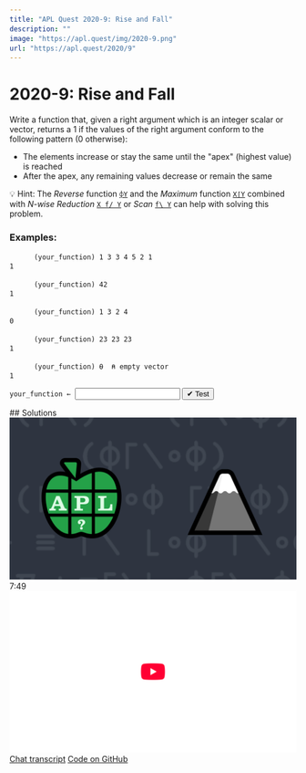 ```yaml
---
title: "APL Quest 2020-9: Rise and Fall"
description: ""
image: "https://apl.quest/img/2020-9.png"
url: "https://apl.quest/2020/9"
---
```


# <span class=s>2020-</span>9: Rise and Fall
<!-- Write a function that, given a right argument which is an integer scalar or vector, returns a 1 if the values of the right argument conform to the given pattern (0 otherwise) -->
Write a function that, given a right argument which is an integer scalar or vector, returns a 1 if the values of the right argument conform to the following pattern (0 otherwise):

- The elements increase or stay the same until the "apex" (highest value) is reached
- After the apex, any remaining values decrease or remain the same


💡 Hint: The *Reverse* function [`⌽Y`](https://help.dyalog.com/latest/#Language/Primitive%20Functions/Reverse.htm) and the *Maximum* function [`X⌈Y`](https://help.dyalog.com/latest/#Language/Primitive%20Functions/Maximum.htm) combined with *N-wise Reduction* [`X f/ Y`](https://help.dyalog.com/latest/#Language/Primitive%20Operators/Reduce%20N%20Wise.htm) or *Scan* [`f\ Y`](https://help.dyalog.com/latest/#Language/Primitive%20Operators/Scan.htm) can help with solving this problem.

### Examples:
```APL
      (your_function) 1 3 3 4 5 2 1
1

      (your_function) 42
1

      (your_function) 1 3 2 4
0

      (your_function) 23 23 23 
1

      (your_function) ⍬  ⍝ empty vector
1
```
<div class="pdiv">
  <code onclick="p_Input.focus()">your_function ← </code><input id="p_Input" autocomplete="off" spellcheck="false" oninput="this.parentElement.querySelector`button`.disabled=false;localStorage.setItem(window.location.pathname,this.value)" onkeypress="subm(event)">
  <button onclick="alert$.next`Testing…`;submitSolution`p`" class="md-button md-button--primary">&#x2714; Test</button>
</div>
<blockquote id="p_Output"></blockquote>
## Solutions
<div onclick="play(this)" title="Video on YouTube" class="yt">
<img alt="Video Thumbnail" src="../../img/2020-9.png">
<time>7:49</time>
<img alt="YouTube" src="../../img/yt-big.png">
</div>
<a href="https://chat.stackexchange.com/transcript/52405?m=64125164#64125164" target="_blank" class="md-button md-button--primary">Chat transcript</a>
<a href="https://github.com/abrudz/apl_quest/tree/main/2020/9.apl" target="_blank" class="md-button md-button--primary right">Code on GitHub</a>

<script>
    testCases={"a":["1 3 2 4","23 23 23","1 3 3 4 5 2 1","4?10"],"b":["42","10 20","1 2 3","-1 2 3","0","⍬"],"f":"(⊢≡⌈⍀⌊∘⌽⌈⍀∘⌽)","p":","}
    p_Input.value=localStorage.getItem(window.location.pathname)
    play=e=>e.outerHTML=`<iframe src="https://www.youtube.com/embed/qypqissqN-c?list=PLYKQVqyrAEj9wDIUyLDGtDAFTKY38BUMN&autoplay=1" title="<span class=s>2020-</span>9: Rise and Fall (APL Quest 2020-9)" frameborder="0" allow="accelerometer; autoplay; clipboard-write; encrypted-media; gyroscope; picture-in-picture; web-share" referrerpolicy="strict-origin-when-cross-origin" allowfullscreen></iframe>`
</script>
